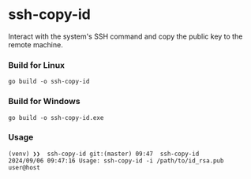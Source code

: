 # ssh-copy-id
Interact with the system's SSH command and copy the public key to the remote machine.

### Build for Linux
```
go build -o ssh-copy-id
```

### Build for Windows
```
go build -o ssh-copy-id.exe
```

### Usage
```
(venv) ❯❯  ssh-copy-id git:(master) 09:47  ssh-copy-id
2024/09/06 09:47:16 Usage: ssh-copy-id -i /path/to/id_rsa.pub user@host
```
